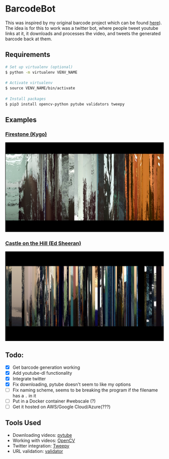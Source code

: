 # BarcodeBot

This was inspired by my original barcode project which can be found [here](https://github.com/AmritHariharan/FilmBarcode2)). The idea is for this to work was a twitter bot, where people tweet youtube links at it, it downloads and processes the video, and tweets the generated barcode back at them.

## Requirements

``` bash
# Set up virtualenv (optional)
$ python -m virtualenv VENV_NAME

# Activate virtualenv
$ source VENV_NAME/bin/activate

# Install packages
$ pip3 install opencv-python pytube validators tweepy
```

## Examples

### [Firestone (Kygo)](https://www.youtube.com/watch?v=9Sc-ir2UwGU)

![Firestone (Kygo)](images/firestone.png)

### [Castle on the Hill (Ed Sheeran)](https://www.youtube.com/watch?v=K0ibBPhiaG0)

![Castle on the Hill (Ed Sheeran)](images/castle.png)

## Todo:
- [x] Get barcode generation working
- [x] Add youtube-dl functionality
- [x] Integrate twitter
- [x] Fix downloading, pytube doesn't seem to like my options
- [ ] Fix  naming scheme, seems to be breaking the program if the filename has a `.` in it
- [ ] Put in a Docker container #webscale (?)
- [ ] Get it hosted on AWS/Google Cloud/Azure(???)

## Tools Used

- Downloading videos: [pytube](https://github.com/nficano/pytube)
- Working with videos: [OpenCV](http://opencv-python-tutroals.readthedocs.io/en/latest/)
- Twitter integration: [Tweepy](http://www.tweepy.org/)
- URL validation: [validator](https://github.com/kvesteri/validators)
